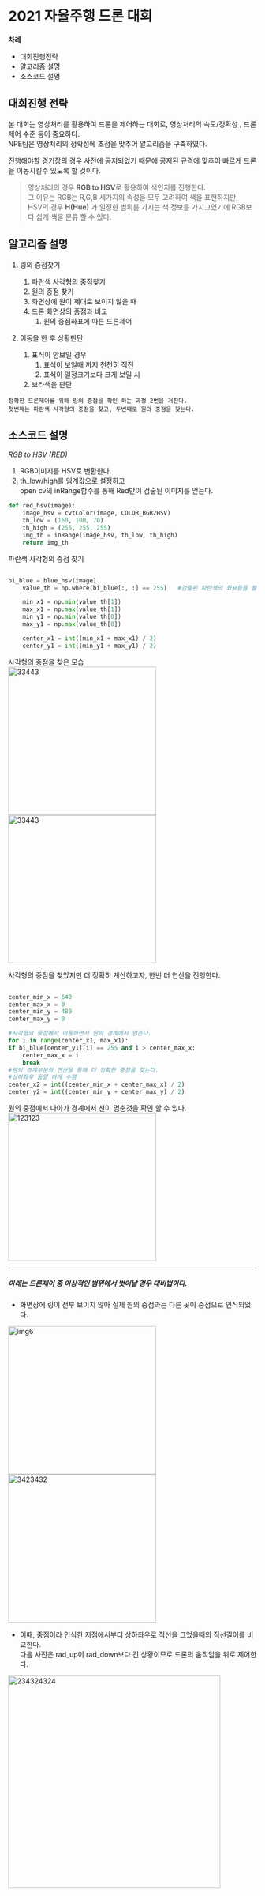 2021 자율주행 드론 대회
======================
 
**차례** 
- 대회진행전략
- 알고리즘 설명
- 소스코드 설명 


**대회진행 전략**  
-----------------
 본 대회는 영상처리를 활용하여 드론을 제어하는 대회로, 영상처리의 속도/정확성 , 드론제어 수준 등이 중요하다.     
NPE팀은 영상처리의 정확성에 초점을 맞추어 알고리즘을 구축하였다.   

진행해야할 경기장의 경우 사전에 공지되었기 때문에 공지된 규격에 맞추어 빠르게 드론을 이동시킬수 있도록 할 것이다.  

>영상처리의 경우 **RGB to HSV**로 활용하여 색인지를 진행한다.  
그 이유는 RGB는 R,G,B 세가지의 속성을 모두 고려하여 색을 표현하지만,    
HSV의 경우 **H(Hue)** 가 일정한 범위를 가지는 색 정보를 가지고있기에 RGB보다 쉽게 색을 분류 할 수 있다. 

**알고리즘 설명**
-----------------
1. 링의 중점찾기     
  	1. 파란색 사각형의 중점찾기  
  	2. 원의 중점 찾기
  	3. 화면상에 원이 제대로 보이지 않을 때
  	4. 드론 화면상의 중점과 비교   
  		1. 원의 중점좌표에 따른 드론제어 
  
2. 이동을 한 후 상황판단  
  	1. 표식이 안보일 경우 
		1. 표식이 보일때 까지 천천히 직진
		2. 표식이 일정크기보다 크게 보일 시 
  	2. 보라색을 판단  
     
```
정확한 드론제어를 위해 링의 중점을 확인 하는 과정 2번을 거친다.   
첫번째는 파란색 사각형의 중점을 찾고, 두번째로 원의 중점을 찾는다.
```

**소스코드 설명**
-----------------

*RGB to HSV (RED)*  
1. RGB이미지를 HSV로 변환한다. 
2. th_low/high를 임계값으로 설정하고   
 open cv의 inRange함수를 통해 Red만이 검출된 이미지를 얻는다. 
```python
def red_hsv(image):  
	image_hsv = cvtColor(image, COLOR_BGR2HSV)  
	th_low = (160, 100, 70)  
	th_high = (255, 255, 255)  
	img_th = inRange(image_hsv, th_low, th_high)  
	return img_th  

```
파란색 사각형의 중점 찾기 

```python

bi_blue = blue_hsv(image)
	value_th = np.where(bi_blue[:, :] == 255)   #검출된 파란색의 좌표들을 불러온다. 

	min_x1 = np.min(value_th[1])
	max_x1 = np.max(value_th[1])
	min_y1 = np.min(value_th[0])
	max_y1 = np.max(value_th[0])

	center_x1 = int((min_x1 + max_x1) / 2)
	center_y1 = int((min_y1 + max_y1) / 2)
```
사각형의 중점을 찾은 모습      
<img width="300" height="300" alt="33443" src="https://user-images.githubusercontent.com/54049385/125278881-37ea7a80-e34e-11eb-97d7-7fdd60633c5d.jpg">
<img width="300" height="300" alt="33443" src="https://user-images.githubusercontent.com/54049385/125278642-f1951b80-e34d-11eb-96d0-64c201d2cae5.PNG">


사각형의 중점을 찾았지만 더 정확히 계산하고자, 한번 더 연산을 진행한다. 
```python

center_min_x = 640
center_max_x = 0
center_min_y = 480
center_max_y = 0

#사각형의 중점에서 이동하면서 원의 경계에서 멈춘다.
for i in range(center_x1, max_x1):
if bi_blue[center_y1][i] == 255 and i > center_max_x:
    center_max_x = i
    break              
#원의 경계부분의 연산을 통해 더 정확한 중점을 찾는다.  
#상하좌우 동일 하게 수행 
center_x2 = int((center_min_x + center_max_x) / 2)
center_y2 = int((center_min_y + center_max_y) / 2)
```
원의 중점에서 나아가 경계에서 선이 멈춘것을 확인 할 수 있다.    
<img width="300" height="300" alt="123123" src="https://user-images.githubusercontent.com/54049385/125280065-9bc17300-e34f-11eb-8a85-52ebd1c74d77.PNG">



------------------------------------------------------
##### 아래는 드론제어 중 이상적인 범위에서 벗어날 경우 대비법이다.  
- 화면상에 링이 전부 보이지 않아 실제 원의 중점과는 다른 곳이 중점으로 인식되었다.  
   
<img width="300" height = "300" alt="img6" src="https://user-images.githubusercontent.com/54049385/125398600-7afa2b80-e3ea-11eb-91f5-13743130e6e8.PNG"><img width="300" height = "300" alt="3423432" src="https://user-images.githubusercontent.com/54049385/125398658-906f5580-e3ea-11eb-8f01-9cae5ba75585.PNG">
 
 - 이때, 중점이라 인식한 지점에서부터 상하좌우로 직선을 그었을때의 직선길이를 비교한다.   
 다음 사진은 rad_up이 rad_down보다 긴 상황이므로 드론의 움직임을 위로 제어한다.  
<img width="430" alt="234324324" src="https://user-images.githubusercontent.com/54049385/125404839-1347de80-e3f2-11eb-9435-4c61f60796b8.png">

